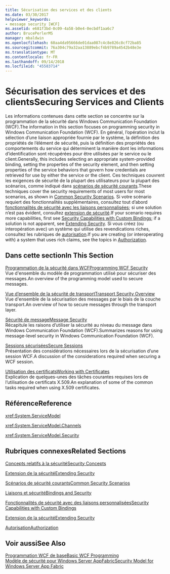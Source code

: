 ```yaml
---
title: Sécurisation des services et des clients
ms.date: 03/30/2017
helpviewer_keywords:
- message security [WCF]
ms.assetid: e681f3bd-0c09-4a58-b0e4-0ecbdf1aa6c7
author: BrucePerlerMS
manager: mbaldwin
ms.openlocfilehash: 60aa4da95666de01daa087c4c8e826c8cf72ba85
ms.sourcegitcommit: 76a304c79a32aa13889ebcf4b9789a4542b48e3e
ms.translationtype: MT
ms.contentlocale: fr-FR
ms.lasthandoff: 09/14/2018
ms.locfileid: "45583714"
---
```

# <a name="securing-services-and-clients"></a><span data-ttu-id="d71f1-102">Sécurisation des services et des clients</span><span class="sxs-lookup"><span data-stu-id="d71f1-102">Securing Services and Clients</span></span>
<span data-ttu-id="d71f1-103">Les informations contenues dans cette section se concentre sur la programmation de la sécurité dans Windows Communication Foundation (WCF).</span><span class="sxs-lookup"><span data-stu-id="d71f1-103">The information in this section focuses on programming security in Windows Communication Foundation (WCF).</span></span> <span data-ttu-id="d71f1-104">En général, l’opération inclut la sélection d’une liaison appropriée fournie par le système, la définition des propriétés de l’élément de sécurité, puis la définition des propriétés des comportements du service qui déterminent la manière dont les informations d’identification sont récupérées pour être utilisées par le service ou le client.</span><span class="sxs-lookup"><span data-stu-id="d71f1-104">Generally, this includes selecting an appropriate system-provided binding, setting the properties of the security element, and then setting properties of the service behaviors that govern how credentials are retrieved for use by either the service or the client.</span></span> <span data-ttu-id="d71f1-105">Ces techniques couvrent les exigences de sécurité de la plupart des utilisateurs pour la plupart des scénarios, comme indiqué dans [scénarios de sécurité courants](../../../../docs/framework/wcf/feature-details/common-security-scenarios.md).</span><span class="sxs-lookup"><span data-stu-id="d71f1-105">These techniques cover the security requirements of most users for most scenarios, as shown in [Common Security Scenarios](../../../../docs/framework/wcf/feature-details/common-security-scenarios.md).</span></span> <span data-ttu-id="d71f1-106">Si votre scénario requiert des fonctionnalités supplémentaires, consultez tout d’abord [fonctionnalités de sécurité avec les liaisons personnalisées](../../../../docs/framework/wcf/feature-details/security-capabilities-with-custom-bindings.md); si une solution n’est pas évident, consultez [extension de sécurité](../../../../docs/framework/wcf/extending/extending-security.md).</span><span class="sxs-lookup"><span data-stu-id="d71f1-106">If your scenario requires more capabilities, first see [Security Capabilities with Custom Bindings](../../../../docs/framework/wcf/feature-details/security-capabilities-with-custom-bindings.md); if a solution is not apparent, see [Extending Security](../../../../docs/framework/wcf/extending/extending-security.md).</span></span> <span data-ttu-id="d71f1-107">Si vous créez (ou interopération avec) un système qui utilise des revendications riches, consultez les rubriques de [autorisation](../../../../docs/framework/wcf/feature-details/authorization-in-wcf.md).</span><span class="sxs-lookup"><span data-stu-id="d71f1-107">If you are creating (or interoperating with) a system that uses rich claims, see the topics in [Authorization](../../../../docs/framework/wcf/feature-details/authorization-in-wcf.md).</span></span>  
  
## <a name="in-this-section"></a><span data-ttu-id="d71f1-108">Dans cette section</span><span class="sxs-lookup"><span data-stu-id="d71f1-108">In This Section</span></span>  
 [<span data-ttu-id="d71f1-109">Programmation de la sécurité dans WCF</span><span class="sxs-lookup"><span data-stu-id="d71f1-109">Programming WCF Security</span></span>](../../../../docs/framework/wcf/feature-details/programming-wcf-security.md)  
 <span data-ttu-id="d71f1-110">Vue d'ensemble du modèle de programmation utilisé pour sécuriser des messages.</span><span class="sxs-lookup"><span data-stu-id="d71f1-110">An overview of the programming model used to secure messages.</span></span>  
  
 [<span data-ttu-id="d71f1-111">Vue d’ensemble de la sécurité de transport</span><span class="sxs-lookup"><span data-stu-id="d71f1-111">Transport Security Overview</span></span>](../../../../docs/framework/wcf/feature-details/transport-security-overview.md)  
 <span data-ttu-id="d71f1-112">Vue d'ensemble de la sécurisation des messages par le biais de la couche transport.</span><span class="sxs-lookup"><span data-stu-id="d71f1-112">An overview of how to secure messages through the transport layer.</span></span>  
  
 [<span data-ttu-id="d71f1-113">Sécurité de message</span><span class="sxs-lookup"><span data-stu-id="d71f1-113">Message Security</span></span>](../../../../docs/framework/wcf/feature-details/message-security-in-wcf.md)  
 <span data-ttu-id="d71f1-114">Récapitule les raisons d’utiliser la sécurité au niveau du message dans Windows Communication Foundation (WCF).</span><span class="sxs-lookup"><span data-stu-id="d71f1-114">Summarizes reasons for using message-level security in Windows Communication Foundation (WCF).</span></span>  
  
 [<span data-ttu-id="d71f1-115">Sessions sécurisées</span><span class="sxs-lookup"><span data-stu-id="d71f1-115">Secure Sessions</span></span>](../../../../docs/framework/wcf/feature-details/secure-sessions.md)  
 <span data-ttu-id="d71f1-116">Présentation des considérations nécessaires lors de la sécurisation d’une session WCF.</span><span class="sxs-lookup"><span data-stu-id="d71f1-116">A discussion of the considerations required when securing a WCF session.</span></span>  
  
 [<span data-ttu-id="d71f1-117">Utilisation des certificats</span><span class="sxs-lookup"><span data-stu-id="d71f1-117">Working with Certificates</span></span>](../../../../docs/framework/wcf/feature-details/working-with-certificates.md)  
 <span data-ttu-id="d71f1-118">Explication de quelques-unes des tâches courantes requises lors de l’utilisation de certificats X.509.</span><span class="sxs-lookup"><span data-stu-id="d71f1-118">An explanation of some of the common tasks required when using X.509 certificates.</span></span>  
  
## <a name="reference"></a><span data-ttu-id="d71f1-119">Référence</span><span class="sxs-lookup"><span data-stu-id="d71f1-119">Reference</span></span>  
 <xref:System.ServiceModel>  
  
 <xref:System.ServiceModel.Channels>  
  
 <xref:System.ServiceModel.Security>  
  
## <a name="related-sections"></a><span data-ttu-id="d71f1-120">Rubriques connexes</span><span class="sxs-lookup"><span data-stu-id="d71f1-120">Related Sections</span></span>  
 [<span data-ttu-id="d71f1-121">Concepts relatifs à la sécurité</span><span class="sxs-lookup"><span data-stu-id="d71f1-121">Security Concepts</span></span>](../../../../docs/framework/wcf/feature-details/security-concepts.md)  
  
 [<span data-ttu-id="d71f1-122">Extension de la sécurité</span><span class="sxs-lookup"><span data-stu-id="d71f1-122">Extending Security</span></span>](../../../../docs/framework/wcf/extending/extending-security.md)  
  
 [<span data-ttu-id="d71f1-123">Scénarios de sécurité courants</span><span class="sxs-lookup"><span data-stu-id="d71f1-123">Common Security Scenarios</span></span>](../../../../docs/framework/wcf/feature-details/common-security-scenarios.md)  
  
 [<span data-ttu-id="d71f1-124">Liaisons et sécurité</span><span class="sxs-lookup"><span data-stu-id="d71f1-124">Bindings and Security</span></span>](../../../../docs/framework/wcf/feature-details/bindings-and-security.md)  
  
 [<span data-ttu-id="d71f1-125">Fonctionnalités de sécurité avec des liaisons personnalisées</span><span class="sxs-lookup"><span data-stu-id="d71f1-125">Security Capabilities with Custom Bindings</span></span>](../../../../docs/framework/wcf/feature-details/security-capabilities-with-custom-bindings.md)  
  
 [<span data-ttu-id="d71f1-126">Extension de la sécurité</span><span class="sxs-lookup"><span data-stu-id="d71f1-126">Extending Security</span></span>](../../../../docs/framework/wcf/extending/extending-security.md)  
  
 [<span data-ttu-id="d71f1-127">Autorisation</span><span class="sxs-lookup"><span data-stu-id="d71f1-127">Authorization</span></span>](../../../../docs/framework/wcf/feature-details/authorization-in-wcf.md)  
  
## <a name="see-also"></a><span data-ttu-id="d71f1-128">Voir aussi</span><span class="sxs-lookup"><span data-stu-id="d71f1-128">See Also</span></span>  
 [<span data-ttu-id="d71f1-129">Programmation WCF de base</span><span class="sxs-lookup"><span data-stu-id="d71f1-129">Basic WCF Programming</span></span>](../../../../docs/framework/wcf/basic-wcf-programming.md)  
 [<span data-ttu-id="d71f1-130">Modèle de sécurité pour Windows Server AppFabric</span><span class="sxs-lookup"><span data-stu-id="d71f1-130">Security Model for Windows Server App Fabric</span></span>](https://go.microsoft.com/fwlink/?LinkID=201279&clcid=0x409)
